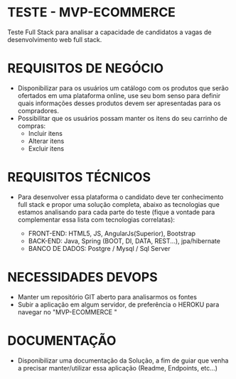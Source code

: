 # TESTE - MVP-ECOMMERCE 
Teste Full Stack para analisar a capacidade de candidatos a vagas de desenvolvimento web full stack.

# REQUISITOS DE NEGÓCIO
- Disponibilizar para os usuários um catálogo com os produtos que serão ofertados em uma plataforma online, use seu bom senso para definir quais informações desses produtos devem ser apresentadas para os compradores.
- Possibilitar que os usuários possam manter os itens do seu carrinho de compras:
	- Incluir itens 
	- Alterar itens
	- Excluir itens
  
# REQUISITOS TÉCNICOS
- Para desenvolver essa plataforma o candidato deve ter conhecimento full stack e propor uma solução completa, abaixo as tecnologias que estamos analisando para cada parte do teste (fique a vontade para complementar essa lista com tecnologias correlatas):

  - FRONT-END: HTML5, JS, AngularJs(Superior), Bootstrap
  - BACK-END: Java, Spring (BOOT, DI, DATA, REST...), jpa/hibernate
  - BANCO DE DADOS: Postgre / Mysql / Sql Server

# NECESSIDADES DEVOPS
- Manter um repositório GIT aberto para analisarmos os fontes
- Subir a aplicação em algum servidor, de preferência o HEROKU para navegar no "MVP-ECOMMERCE "

# DOCUMENTAÇÃO
- Disponibilizar uma documentação da Solução, a fim de guiar que venha a precisar manter/utilizar essa aplicação (Readme, Endpoints, etc...)
